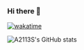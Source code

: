 ### Hi there 👋

[![wakatime](https://wakatime.com/badge/user/9831d6a4-5477-4335-b230-5057f0986b62.svg)](https://wakatime.com/@9831d6a4-5477-4335-b230-5057f0986b62)

![A2113S's GitHub stats](https://github-readme-stats.vercel.app/api?username=A2113S&show_icons=true&theme=transparent&count_private=true)

<!--
**A2113S/A2113S** is a ✨ _special_ ✨ repository because its `README.md` (this file) appears on your GitHub profile.



Here are some ideas to get you started:

- 🔭 I’m currently working on ...
- 🌱 I’m currently learning ...
- 👯 I’m looking to collaborate on ...
- 🤔 I’m looking for help with ...
- 💬 Ask me about ...
- 📫 How to reach me: ...
- 😄 Pronouns: ...
- ⚡ Fun fact: ...
-->
